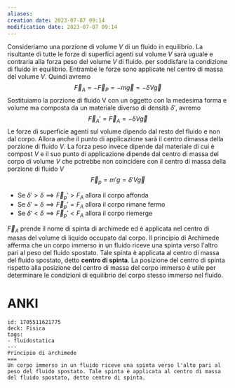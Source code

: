 ```yaml
---
aliases: 
creation date: 2023-07-07 09:14
modification date: 2023-07-07 09:14
---
```


Consideriamo una porzione di volume $V$ di un fluido in equilibrio.
La risultante di tutte le forze di superfici agenti sul volume $V$ sarà uguale e contraria alla forza peso del volume $V$ di fluido. per soddisfare la condizione di fluido in equilibrio. Entrambe le forze sono applicate nel centro di massa del volume $V$. Quindi avremo
$$ \vec{F}_{A} = -\vec{F}_{P} = -m\vec{g}= -\delta V\vec{g} $$
Sostituiamo la porzione di fluido V con un oggetto con la medesima forma e volume ma composta da un materiale diverso di densità $\delta'$, avremo
$$ \vec{F}_{A}' = \vec{F}_{A} = - \delta V\vec{g}$$
Le forze di superficie agenti sul volume dipendo dal  resto del fluido e non dal corpo. Allora anche il punto di applicazione sarà il centro dimassa della porzione di fluido $V$. La forza peso invece dipende dal materiale di cui è compost $V$ e il suo punto di applicazione dipende dal centro di massa del corpo di volume $V$ che potrebbe non coincidere con il centro di massa della porzione di fluido $V$
$$ \vec{F}_{p} = m'g = \delta'V\vec{g} $$
- Se $\delta' > \delta \implies \vec{F}_{p}' > F_{A}$ allora il corpo affonda
- Se $\delta' = \delta \implies \vec{F}_{p}' = F_{A}$ allora il corpo rimane fermo
- Se $\delta' < \delta \implies \vec{F}_{p}' < F_{A}$ allora il corpo riemerge

$\vec{F}_{A}$ prende il nome di spinta di archimede ed è applicata nel centro di masas del volume di liquido occupato dal corpo.
Il principio di Archimede afferma che un corpo immerso in un fluido riceve una spinta verso l'altro pari al peso del fluido spostato. Tale spinta è applicata al centro di massa del fluido spostato, detto **centro di spinta**. La posizione del centro di spinta rispetto alla posizione del centro di massa del corpo immerso è utile per determinare le condizioni di equilibrio del corpo stesso immerso nel fluido.


# ANKI

```anki
id: 1705511621775
deck: Fisica
tags:
- fluidostatica
---
Principio di archimede
===
Un corpo immerso in un fluido riceve una spinta verso l'alto pari al peso del fluido spostato. Tale spinta è applicata al centro di massa del fluido spostato, detto centro di spinta.
```
